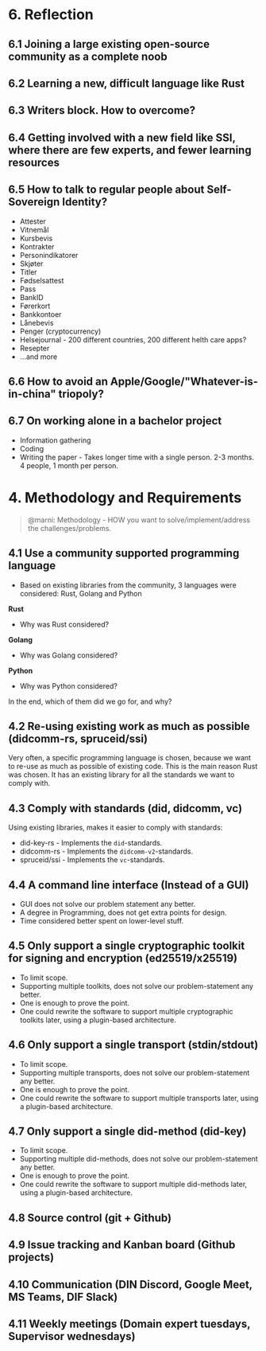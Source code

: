 # 6. Reflection

## 6.1 Joining a large existing open-source community as a complete noob

## 6.2 Learning a new, difficult language like Rust

## 6.3 Writers block. How to overcome?

## 6.4 Getting involved with a new field like SSI, where there are few experts, and fewer learning resources

## 6.5 How to talk to regular people about Self-Sovereign Identity?

- Attester
- Vitnemål
- Kursbevis
- Kontrakter
- Personindikatorer
- Skjøter
- Titler
- Fødselsattest
- Pass
- BankID
- Førerkort
- Bankkontoer
- Lånebevis
- Penger (cryptocurrency)
- Helsejournal - 200 different countries, 200 different helth care apps?
- Resepter
- ...and more

## 6.6 How to avoid an Apple/Google/"Whatever-is-in-china" triopoly?


## 6.7 On working alone in a bachelor project

- Information gathering
- Coding
- Writing the paper - Takes longer time with a single person. 2-3 months. 4 people, 1 month per person.


# 4. Methodology and Requirements

>@marni: Methodology - HOW you want to solve/implement/address the challenges/problems.

## 4.1 Use a community supported programming language

- Based on existing libraries from the community, 3 languages were considered: Rust, Golang and Python

**Rust**
- Why was Rust considered?

**Golang**
- Why was Golang considered?

**Python**
- Why was Python considered?

In the end, which of them did we go for, and why?

## 4.2 Re-using existing work as much as possible (didcomm-rs, spruceid/ssi)

Very often, a specific programming language is chosen, because we want to re-use as much as possible of existing code. This is the main reason Rust was chosen. It has an existing library for all the standards we want to comply with.

## 4.3 Comply with standards (did, didcomm, vc)

Using existing libraries, makes it easier to comply with standards:
- did-key-rs - Implements the `did`-standards.
- didcomm-rs - Implements the `didcomm-v2`-standards.
- spruceid/ssi - Implements the `vc`-standards.

## 4.4 A command line interface (Instead of a GUI)

- GUI does not solve our problem statement any better.
- A degree in Programming, does not get extra points for design.
- Time considered better spent on lower-level stuff.

## 4.5 Only support a single cryptographic toolkit for signing and encryption (ed25519/x25519)

- To limit scope.
- Supporting multiple toolkits, does not solve our problem-statement any better.
- One is enough to prove the point.
- One could rewrite the software to support multiple cryptographic toolkits later, using a plugin-based architecture.

## 4.6 Only support a single transport (stdin/stdout)

- To limit scope.
- Supporting multiple transports, does not solve our problem-statement any better.
- One is enough to prove the point.
- One could rewrite the software to support multiple transports later, using a plugin-based architecture.

## 4.7 Only support a single did-method (did-key)

- To limit scope.
- Supporting multiple did-methods, does not solve our problem-statement any better.
- One is enough to prove the point.
- One could rewrite the software to support multiple did-methods later, using a plugin-based architecture.

## 4.8 Source control (git + Github)

## 4.9 Issue tracking and Kanban board (Github projects)

## 4.10 Communication (DIN Discord, Google Meet, MS Teams, DIF Slack)

## 4.11 Weekly meetings (Domain expert tuesdays, Supervisor wednesdays)

